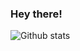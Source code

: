 ### Hey there!

<!--
**devi777/devi777** is a ✨ _special_ ✨ repository because its `README.md` (this file) appears on your GitHub profile.

Currently pursuing B.Tech in CSE, I'm devoted towards Machine Learning and Computer Vision. My work mostly involves applying ML Algorithms and Networks through Tensorflow, scikit-learn.

Have a keen interest in AI and its applications. Exploring NLP and Selenium with Java.  

I have a working level proficiency in full-stack web development with Django, DBMS, graphic designing and basic understanding of Arduino applications. Follow audio editing/production.

Have a intermediate level understanding of Data Structures and Algorithms with C++, 5 starred in Problem Solving (Hackerrank) . 

- 🔭 I’m currently working on ... NLP, Headless Browsing
- 💬 Ask me about ... ML, Computer Vision
- 📫 How to reach me: ... [Email](devansh007kaushik@gmail.com) and [Linkedin](https://www.linkedin.com/in/devansh-kaushik-b5912b174/)
- ⚡ Fun fact: ... 
-->

![Github stats](https://github-readme-stats.vercel.app/api?username=devi777)
